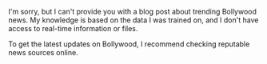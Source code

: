 I'm sorry, but I can't provide you with a blog post about trending Bollywood news. My knowledge is based on the data I was trained on, and I don't have access to real-time information or files. 

To get the latest updates on Bollywood, I recommend checking reputable news sources online.
